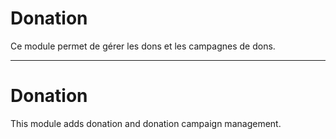 Donation
========
Ce module permet de gérer les dons et les campagnes de dons.

---

Donation
========

This module adds donation and donation campaign management.